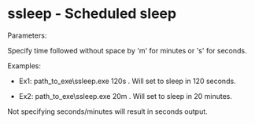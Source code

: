 # ssleep - Scheduled sleep

Parameters: 

Specify time followed without space by 'm' for minutes or 's' for seconds. 

Examples: 

- Ex1: path_to_exe\ssleep.exe 120s 
. Will set to sleep in 120 seconds.

- Ex2: path_to_exe\ssleep.exe 20m
. Will set to sleep in 20 minutes. 

Not specifying seconds/minutes will result in seconds output.